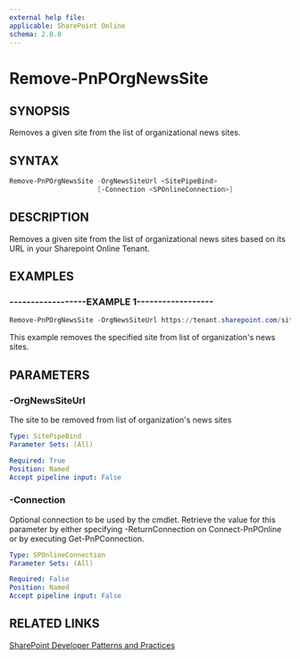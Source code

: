 ```yaml
---
external help file:
applicable: SharePoint Online
schema: 2.0.0
---
```

# Remove-PnPOrgNewsSite

## SYNOPSIS
Removes a given site from the list of organizational news sites.

## SYNTAX 

```powershell
Remove-PnPOrgNewsSite -OrgNewsSiteUrl <SitePipeBind>
                      [-Connection <SPOnlineConnection>]
```

## DESCRIPTION
Removes a given site from the list of organizational news sites based on its URL in your Sharepoint Online Tenant.

## EXAMPLES

### ------------------EXAMPLE 1------------------
```powershell
Remove-PnPOrgNewsSite -OrgNewsSiteUrl https://tenant.sharepoint.com/sites/mysite
```

This example removes the specified site from list of organization's news sites.

## PARAMETERS

### -OrgNewsSiteUrl
The site to be removed from list of organization's news sites

```yaml
Type: SitePipeBind
Parameter Sets: (All)

Required: True
Position: Named
Accept pipeline input: False
```

### -Connection
Optional connection to be used by the cmdlet. Retrieve the value for this parameter by either specifying -ReturnConnection on Connect-PnPOnline or by executing Get-PnPConnection.

```yaml
Type: SPOnlineConnection
Parameter Sets: (All)

Required: False
Position: Named
Accept pipeline input: False
```

## RELATED LINKS

[SharePoint Developer Patterns and Practices](https://aka.ms/sppnp)